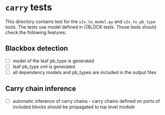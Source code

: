 # `carry` tests

This directory contains test for the `v2x_to_model.py` and `v2x_to_pb_type` tools.
The tests use model defined in CBLOCK tests.
Those tests should check the following features:

## Blackbox detection

 - [ ] model of the leaf pb\_type is generated
 - [ ] leaf pb\_type xml is generated
 - [ ] all dependency models and pb\_types are included in the output files

## Carry chain inference

 - [ ] automatic inference of carry chains - carry chains defined on ports of included blocks should be propagated to top level module
